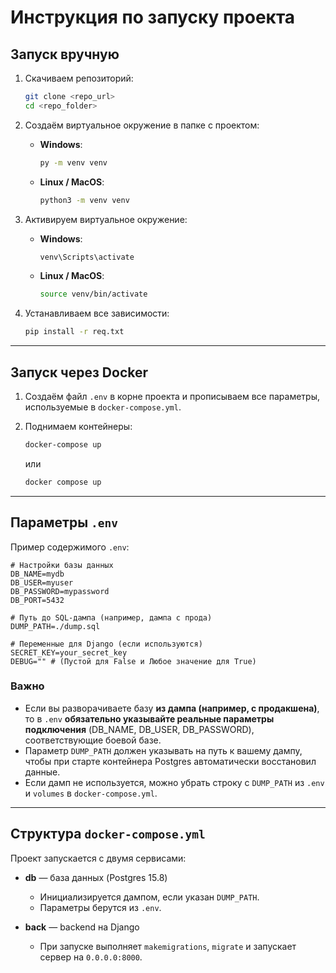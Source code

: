 # Инструкция по запуску проекта

## Запуск вручную

1. Скачиваем репозиторий:
   ```bash
   git clone <repo_url>
   cd <repo_folder>
    ```

2. Создаём виртуальное окружение в папке с проектом:

   * **Windows**:

     ```bash
     py -m venv venv
     ```
   * **Linux / MacOS**:

     ```bash
     python3 -m venv venv
     ```
3. Активируем виртуальное окружение:

   * **Windows**:

     ```bash
     venv\Scripts\activate
     ```
   * **Linux / MacOS**:

     ```bash
     source venv/bin/activate
     ```
4. Устанавливаем все зависимости:

   ```bash
   pip install -r req.txt
   ```

---

## Запуск через Docker

1. Создаём файл `.env` в корне проекта и прописываем все параметры, используемые в `docker-compose.yml`.
2. Поднимаем контейнеры:

   ```bash
   docker-compose up
   ```

   или

   ```bash
   docker compose up
   ```

---

## Параметры `.env`

Пример содержимого `.env`:

```env
# Настройки базы данных
DB_NAME=mydb
DB_USER=myuser
DB_PASSWORD=mypassword
DB_PORT=5432

# Путь до SQL-дампа (например, дампа с прода)
DUMP_PATH=./dump.sql

# Переменные для Django (если используются)
SECRET_KEY=your_secret_key
DEBUG="" # (Пустой для False и Любое значение для True)
```

### Важно

* Если вы разворачиваете базу **из дампа (например, с продакшена)**, то в `.env` **обязательно указывайте реальные параметры подключения** (DB\_NAME, DB\_USER, DB\_PASSWORD), соответствующие боевой базе.
* Параметр `DUMP_PATH` должен указывать на путь к вашему дампу, чтобы при старте контейнера Postgres автоматически восстановил данные.
* Если дамп не используется, можно убрать строку с `DUMP_PATH` из `.env` и `volumes` в `docker-compose.yml`.

---

## Структура `docker-compose.yml`

Проект запускается с двумя сервисами:

* **db** — база данных (Postgres 15.8)

  * Инициализируется дампом, если указан `DUMP_PATH`.
  * Параметры берутся из `.env`.
* **back** — backend на Django

  * При запуске выполняет `makemigrations`, `migrate` и запускает сервер на `0.0.0.0:8000`.




